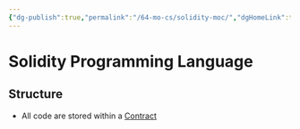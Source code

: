 ```yaml
---
{"dg-publish":true,"permalink":"/64-mo-cs/solidity-moc/","dgHomeLink":true,"dgPassFrontmatter":false}
---
```



# Solidity Programming Language

## Structure

- All code are stored within a [Contract](20220415192511-contract-in-solidity.md)
